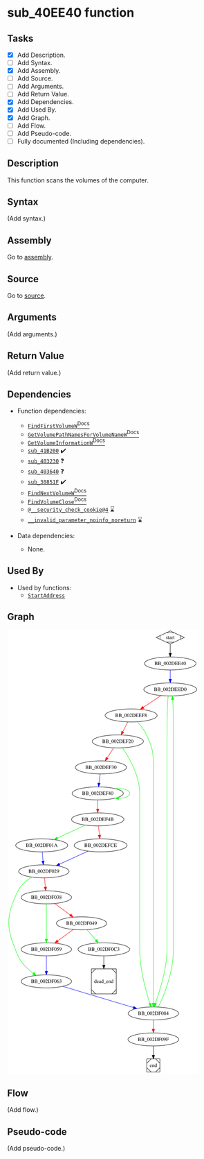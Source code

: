 # sub_40EE40 function

## Tasks

- [X] Add Description.
- [ ] Add Syntax.
- [X] Add Assembly.
- [ ] Add Source.
- [ ] Add Arguments.
- [ ] Add Return Value.
- [X] Add Dependencies.
- [X] Add Used By.
- [X] Add Graph.
- [ ] Add Flow.
- [ ] Add Pseudo-code.
- [ ] Fully documented (Including dependencies).

## Description

This function scans the volumes of the computer.

## Syntax

(Add syntax.)

## Assembly

Go to [assembly](../asm/sub_40EE40.asm).

## Source

Go to [source](../cc/sub_40EE40.cc).

## Arguments

(Add arguments.)

## Return Value

(Add return value.)

## Dependencies

* Function dependencies:
  * [`FindFirstVolumeW`<sup>Docs</sup>](https://docs.microsoft.com/en-us/windows/win32/api/fileapi/nf-fileapi-findfirstvolumew)
  * [`GetVolumePathNamesForVolumeNameW`<sup>Docs</sup>](https://docs.microsoft.com/en-us/windows/win32/api/fileapi/nf-fileapi-getvolumepathnamesforvolumenamew)
  * [`GetVolumeInformationW`<sup>Docs</sup>](https://docs.microsoft.com/en-us/windows/win32/api/fileapi/nf-fileapi-getvolumeinformationw)
  * [`sub_41B200`](sub_41B200.md) ✔️
  * [`sub_403230`](sub_403230.md) ❓
  * [`sub_403640`](sub_403640.md) ❓
  * [`sub_30851F`](sub_30851F.md) ✔️
  * [`FindNextVolumeW`<sup>Docs</sup>](https://docs.microsoft.com/en-us/windows/win32/api/fileapi/nf-fileapi-findnextvolumew)
  * [`FindVolumeClose`<sup>Docs</sup>](https://docs.microsoft.com/en-us/windows/win32/api/fileapi/nf-fileapi-findvolumeclose)
  * [`@__security_check_cookie@4`](@__security_check_cookie@4.md) ⌛
  * [`__invalid_parameter_noinfo_noreturn`](__invalid_parameter_noinfo_noreturn.md) ⌛

* Data dependencies:
  * None.

## Used By

* Used by functions:
  * [`StartAddress`](StartAddress.md)

## Graph

![sub_40EE40 Graph](../svg/sub_40EE40.svg "sub_40EE40 Graph")

## Flow

(Add flow.)

## Pseudo-code

(Add pseudo-code.)


